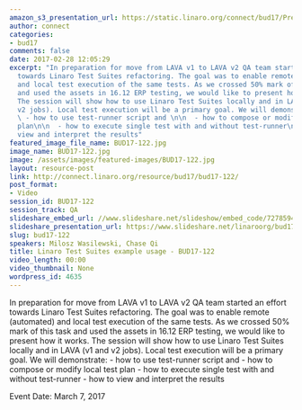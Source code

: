 ```yaml
---
amazon_s3_presentation_url: https://static.linaro.org/connect/bud17/Presentations/BUD17-122%20-%20Linaro%20Test%20Suites%20example%20usage.pdf
author: connect
categories:
- bud17
comments: false
date: 2017-02-28 12:05:29
excerpt: "In preparation for move from LAVA v1 to LAVA v2 QA team started an effort
  towards Linaro Test Suites refactoring. The goal was to enable remote (automated)
  and local test execution of the same tests. As we crossed 50% mark of this task
  and used the assets in 16.12 ERP testing, we would like to present how it works.
  The session will show how to use Linaro Test Suites locally and in LAVA (v1 and
  v2 jobs). Local test execution will be a primary goal. We will demonstrate:\n\n
  \ - how to use test-runner script and \n\n  - how to compose or modify local test
  plan\n\n  - how to execute single test with and without test-runner\n\n  - how to
  view and interpret the results"
featured_image_file_name: BUD17-122.jpg
image_name: BUD17-122.jpg
image: /assets/images/featured-images/BUD17-122.jpg
layout: resource-post
link: http://connect.linaro.org/resource/bud17/bud17-122/
post_format:
- Video
session_id: BUD17-122
session_track: QA
slideshare_embed_url: //www.slideshare.net/slideshow/embed_code/72785944
slideshare_presentation_url: https://www.slideshare.net/linaroorg/bud17122-linaro-test-suites-example-usage
slug: bud17-122
speakers: Milosz Wasilewski, Chase Qi
title: Linaro Test Suites example usage - BUD17-122
video_length: 00:00
video_thumbnail: None
wordpress_id: 4635
---
```


In preparation for move from LAVA v1 to LAVA v2 QA team started an effort towards Linaro Test Suites refactoring. The goal was to enable remote (automated) and local test execution of the same tests. As we crossed 50% mark of this task and used the assets in 16.12 ERP testing, we would like to present how it works. The session will show how to use Linaro Test Suites locally and in LAVA (v1 and v2 jobs). Local test execution will be a primary goal. We will demonstrate:    - how to use test-runner script and     - how to compose or modify local test plan    - how to execute single test with and without test-runner    - how to view and interpret the results

Event Date: March 7, 2017
